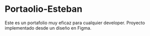 # Portaolio-Esteban
Este es un portafolio muy eficaz para cualquier developer. Proyecto implementado desde un diseño en Figma.
